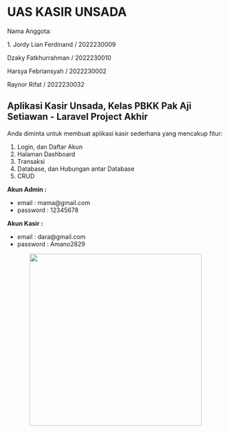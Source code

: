 # UAS KASIR UNSADA 

<p>Nama Anggota:</p>
<p>1. Jordy Lian Ferdinand / 2022230009</p>
<p>Dzaky Fatkhurrahman / 2022230010</p>
<p>Harsya Febriansyah / 2022230002</p>
<p>Raynor Rifat / 2022230032</p>

## Aplikasi Kasir Unsada, Kelas PBKK Pak Aji Setiawan - Laravel Project Akhir

Anda diminta untuk membuat aplikasi kasir sederhana yang mencakup fitur:

<ol>
  <li>Login, dan Daftar Akun</li>
  <li>Halaman Dashboard</li>
  <li>Transaksi</li>
  <li>Database, dan Hubungan antar Database</li>
  <li>CRUD</li>
</ol>

<b>Akun Admin :</b>

<ul>
<li>email : mama@gmail.com</li>
<li>password : 12345678</li>
</ul>

<b>Akun Kasir :</b>

<ul>
<li>email : dara@gmail.com</li>
<li>password : Amano2829</li>
</ul>

<p align="center"><a href="https://laravel.com" target="_blank"><img src="https://raw.githubusercontent.com/laravel/art/master/logo-lockup/5%20SVG/2%20CMYK/1%20Full%20Color/laravel-logolockup-cmyk-red.svg" width="400"></a></p>
